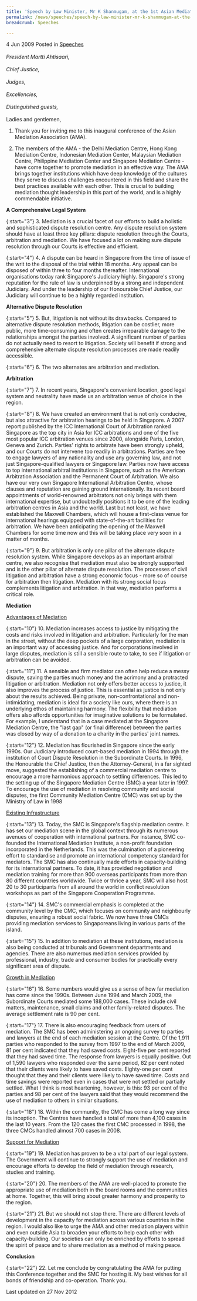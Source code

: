 ```yaml
---
title: 'Speech by Law Minister, Mr K Shanmugam, at the 1st Asian Mediation Association Conference, “Mediation Diversity - Asia & Beyond”'
permalink: /news/speeches/speech-by-law-minister-mr-k-shanmugam-at-the-1st-asian-mediation-association-conference
breadcrumb: Speeches

---
```




4 Jun 2009 Posted in [Speeches](/news/speeches)
<br>  
*President Martti Ahtisaari,* 
<br>  
*Chief Justice,* 
<br>  
*Judges,* 
<br>  
*Excellencies,* 
<br>  
*Distinguished guests,*
<br>  
Ladies and gentlemen, 
<br>  


1. Thank you for inviting me to this inaugural conference of the Asian Mediation Association (AMA). 

2. The members of the AMA - the Delhi Mediation Centre, Hong Kong Mediation Centre, Indonesian Mediation Center, Malaysian Mediation Centre, Philippine Mediation Center and Singapore Mediation Centre - have come together to promote mediation in an effective way.  The AMA brings together institutions which have deep knowledge of the cultures they serve to discuss challenges encountered in this field and share the best practices available with each other.  This is crucial to building mediation thought leadership in this part of the world, and is a highly commendable initiative.   

**A Comprehensive Legal System**

{:start="3"}
3. Mediation is a crucial facet of our efforts to build a holistic and sophisticated dispute resolution centre.  Any dispute resolution system should have at least three key pillars: dispute resolution through the Courts, arbitration and mediation.  We have focused a lot on making sure dispute resolution through our Courts is effective and efficient.   

{:start="4"}
4. A dispute can be heard in Singapore from the time of issue of the writ to the disposal of the trial within 18 months.  Any appeal can be disposed of within three to four months thereafter.  International organisations today rank Singapore's Judiciary highly.  Singapore's strong reputation for the rule of law is underpinned by a strong and independent Judiciary.  And under the leadership of our Honourable Chief Justice, our Judiciary will continue to be a highly regarded institution.


 **Alternative Dispute Resolution**
 
{:start="5"} 
5. But, litigation is not without its drawbacks.  Compared to alternative dispute resolution methods, litigation can be costlier, more public, more time-consuming and often creates irreparable damage to the relationships amongst the parties involved.  A significant number of parties do not actually need to resort to litigation.  Society will benefit if strong and comprehensive alternate dispute resolution processes are made readily accessible.

{:start="6"}
6. The two alternates are arbitration and mediation.

**Arbitration** 

{:start="7"}
7. In recent years, Singapore's convenient location, good legal system and neutrality have made us an arbitration venue of choice in the region.

{:start="8"}
8. We have created an environment that is not only conducive, but also attractive for arbitration hearings to be held in Singapore.  A 2007 report published by the ICC International Court of Arbitration ranked Singapore as the top city in Asia for ICC arbitrations and one of the five most popular ICC arbitration venues since 2000, alongside Paris, London, Geneva and Zurich.  Parties' rights to arbitrate have been strongly upheld, and our Courts do not intervene too readily in arbitrations.  Parties are free to engage lawyers of any nationality and use any governing law, and not just Singapore-qualified lawyers or Singapore law.  Parties now have access to top international arbitral institutions in Singapore, such as the American Arbitration Association and the Permanent Court of Arbitration.  We also have our very own Singapore International Arbitration Centre, whose clauses and reputation are gaining ground internationally.  Its recent board appointments of world-renowned arbitrators not only brings with them international expertise, but undoubtedly positions it to be one of the leading arbitration centres in Asia and the world.  Last but not least, we have established the Maxwell Chambers, which will house a first-class venue for international hearings equipped with state-of-the-art facilities for arbitration.  We have been anticipating the opening of the Maxwell Chambers for some time now and this will be taking place very soon in a matter of months. 

{:start="9"}
9. But arbitration is only one pillar of the alternate dispute resolution system. While Singapore develops as an important arbitral centre, we also recognise that mediation must also be strongly supported and is the other pillar of alternate dispute resolution. The processes of civil litigation and arbitration have a strong economic focus - more so of course for arbitration then litigation.  Mediation with its strong social focus complements litigation and arbitration.   In that way, mediation performs a critical role.

**Mediation**

<u>Advantages of Mediation</u>

{:start="10"}
10. Mediation increases access to justice by mitigating the costs and risks involved in litigation and arbitration. Particularly for the man in the street, without the deep pockets of a large corporation, mediation is an important way of accessing justice. And for corporations involved in large disputes, mediation is still a sensible route to take, to see if litigation or arbitration can be avoided.

{:start="11"}
11. A sensible and firm mediator can often help reduce a messy dispute, saving the parties much money and the acrimony and a protracted litigation or arbitration.  Mediation not only offers better access to justice, it also improves the process of justice.  This is essential as justice is not only about the results achieved.  Being private, non-confrontational and non-intimidating, mediation is ideal for a society like ours, where there is an underlying ethos of maintaining harmony.  The flexibility that mediation offers also affords opportunities for imaginative solutions to be formulated.  For example, I understand that in a case mediated at the Singapore Mediation Centre, the "last gap" (or final difference) between the parties was closed by way of a donation to a charity in the parties' joint names. 

{:start="12"}
12. Mediation has flourished in Singapore since the early 1990s.  Our Judiciary introduced court-based mediation in 1994 through the institution of Court Dispute Resolution in the Subordinate Courts.  In 1996, the Honourable the Chief Justice, then the Attorney-General, in a far sighted move, suggested the establishing of a commercial mediation centre to encourage a more harmonious approach to settling differences.  This led to the setting up of the Singapore Mediation Centre (SMC) a year later in 1997.  To encourage the use of mediation in resolving community and social disputes, the first Community Mediation Centre (CMC) was set up by the Ministry of Law in 1998


<u>Existing Infrastructure</u>

{:start="13"}
13. Today, the SMC is Singapore's flagship mediation centre. It has set our mediation scene in the global context through its numerous avenues of cooperation with international partners.  For instance, SMC co-founded the International Mediation Institute, a non-profit foundation incorporated in the Netherlands.  This was the culmination of a pioneering effort to standardise and promote an international competency standard for mediators.  The SMC has also continually made efforts in capacity-building for its international partners.  To date, it has provided negotiation and mediation training for more than 900 overseas participants from more than 80 different countries worldwide.  Twice or thrice a year, SMC will also host 20 to 30 participants from all around the world in conflict resolution workshops as part of the Singapore Cooperation Programme.

{:start="14"}
14. SMC's commercial emphasis is completed at the community level by the CMC, which focuses on community and neighbourly disputes, ensuring a robust social fabric. We now have three CMCs providing mediation services to Singaporeans living in various parts of the island. 

{:start="15"}
15. In addition to mediation at these institutions, mediation is also being conducted at tribunals and Government departments and agencies.  There are also numerous mediation services provided by professional, industry, trade and consumer bodies for practically every significant area of dispute. 

<u>Growth in Mediation</u>

{:start="16"}
16. Some numbers would give us a sense of how far mediation has come since the 1990s.  Between June 1994 and March 2009, the Subordinate Courts mediated some 188,000 cases.  These include civil matters, maintenance, small claims and other family-related disputes.  The average settlement rate is 90 per cent.  

{:start="17"}
17. There is also encouraging feedback from users of mediation.  The SMC has been administering an ongoing survey to parties and lawyers at the end of each mediation session at the Centre.  Of the 1,911 parties who responded to the survey from 1997 to the end of March 2009, 81 per cent indicated that they had saved costs.  Eight-five per cent reported that they had saved time.  The response from lawyers is equally positive.  Out of 1,590 lawyers who responded over the same period, 82 per cent noted that their clients were likely to have saved costs.  Eighty-one per cent thought that they and their clients were likely to have saved time.  Costs and time savings were reported even in cases that were not settled or partially settled.  What I think is most heartening, however, is this: 93 per cent of the parties and 98 per cent of the lawyers said that they would recommend the use of mediation to others in similar situations.

{:start="18"}
18. Within the community, the CMC has come a long way since its inception.  The Centres have handled a total of more than 4,100 cases in the last 10 years.  From the 120 cases the first CMC processed in 1998, the three CMCs handled almost 700 cases in 2008. 

<u>Support for Mediation</u>

{:start="19"}
19. Mediation has proven to be a vital part of our legal system.  The Government will continue to strongly support the use of mediation and encourage efforts to develop the field of mediation through research, studies and training. 

{:start="20"}
20. The members of the AMA are well-placed to promote the appropriate use of mediation both in the board rooms and the communities at home.  Together, this will bring about greater harmony and prosperity to the region. 

{:start="21"}
21. But we should not stop there.  There are different levels of development in the capacity for mediation across various countries in the region.  I would also like to urge the AMA and other mediation players within and even outside Asia to broaden your efforts to help each other with capacity-building.  Our societies can only be enriched by efforts to spread the spirit of peace and to share mediation as a method of making peace.

**Conclusion**

{:start="22"}
22. Let me conclude by congratulating the AMA for putting this Conference together and the SMC for hosting it. My best wishes for all bonds of friendship and co-operation.  Thank you.

<p class="right-side-updated">Last updated on 27 Nov 2012</p>
